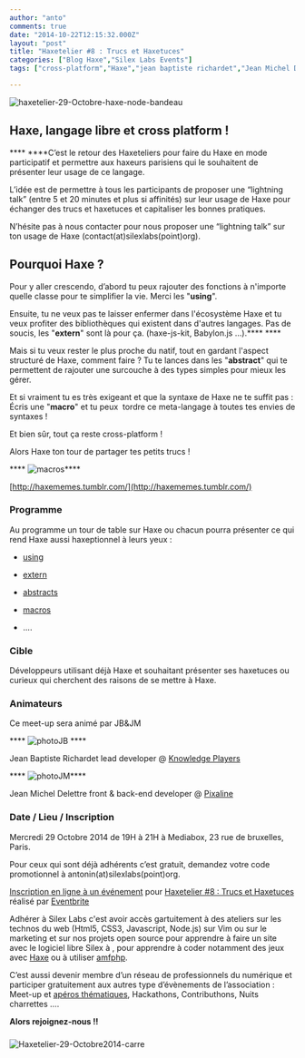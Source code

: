 ```yaml
---
author: "anto"
comments: true
date: "2014-10-22T12:15:32.000Z"
layout: "post"
title: "Haxetelier #8 : Trucs et Haxetuces"
categories: ["Blog Haxe","Silex Labs Events"]
tags: ["cross-platform","Haxe","jean baptiste richardet","Jean Michel Delettre","langage libre"]

---
```

![haxetelier-29-Octobre-haxe-node-bandeau](https://www.silexlabs.org/wp-content/uploads/2014/10/haxetelier-29-Octobre-haxe-node-bandeau.png)




## **Haxe, langage libre et cross platform !**


**** ****C’est le retour des Haxeteliers pour faire du Haxe en mode participatif et permettre aux haxeurs parisiens qui le souhaitent de présenter leur usage de ce langage.

L’idée est de permettre à tous les participants de proposer une “lightning talk” (entre 5 et 20 minutes et plus si affinités) sur leur usage de Haxe pour échanger des trucs et haxetuces et capitaliser les bonnes pratiques.

N’hésite pas à nous contacter pour nous proposer une “lightning talk” sur ton usage de Haxe (contact(at)silexlabs(point)org).


## **Pourquoi Haxe ?**


Pour y aller crescendo, d’abord tu peux rajouter des fonctions à n'importe quelle classe pour te simplifier la vie. Merci les "**using**".

Ensuite, tu ne veux pas te laisser enfermer dans l'écosystème Haxe et tu veux profiter des bibliothèques qui existent dans d'autres langages. Pas de soucis, les "**extern**" sont là pour ça. (haxe-js-kit, Babylon.js ...).**** ****

Mais si tu veux rester le plus proche du natif, tout en gardant l'aspect structuré de Haxe, comment faire ? Tu te lances dans les "**abstract**" qui te permettent de rajouter une surcouche à des types simples pour mieux les gérer.

Et si vraiment tu es très exigeant et que la syntaxe de Haxe ne te suffit pas : Écris une "**macro**" et tu peux  tordre ce meta-langage à toutes tes envies de syntaxes !

Et bien sûr, tout ça reste cross-platform !

Alors Haxe ton tour de partager tes petits trucs !

**** ![macros](https://www.silexlabs.org/wp-content/uploads/2014/10/macros.jpg)****


[http://haxememes.tumblr.com/](http://haxememes.tumblr.com/)





### **Programme**


Au programme un tour de table sur Haxe ou chacun pourra présenter ce qui rend Haxe aussi haxeptionnel à leurs yeux :




  * [using](http://haxe.org/manual/lf-static-extension.html)


  * [extern](http://haxe.org/manual/lf-externs.html)


  * [abstracts](http://haxe.org/manual/types-abstract.html)


  * [macros](http://haxe.org/manual/macro.html)


  * ….




### **Cible**


Développeurs utilisant déjà Haxe et souhaitant présenter ses haxetuces ou curieux qui cherchent des raisons de se mettre à Haxe.


### **Animateurs**


Ce meet-up sera animé par JB&JM

**** ![photoJB](https://www.silexlabs.org/wp-content/uploads/2014/10/photoJB.png) ****

Jean Baptiste Richardet lead developer @ [Knowledge Players](http://www.knowledge-players.com/)



**** ![photoJM](https://www.silexlabs.org/wp-content/uploads/2014/10/photoJM.png)****

Jean Michel Delettre front & back-end developer @ [Pixaline](http://www.pixaline.net/)


### **Date / Lieu / Inscription**


Mercredi 29 Octobre 2014 de 19H à 21H à Mediabox, 23 rue de bruxelles, Paris.

Pour ceux qui sont déjà adhérents c’est gratuit, demandez votre code promotionnel à antonin(at)silexlabs(point)org.





[Inscription en ligne à un événement](http://www.eventbrite.fr/r/etckt) pour [Haxetelier #8 : Trucs et Haxetuces](https://www.eventbrite.fr/e/billets-haxetelier-8-trucs-et-haxetuces-13457422513?ref=etckt) réalisé par [Eventbrite](http://www.eventbrite.fr?ref=etckt)





Adhérer à Silex Labs c'est avoir accès gartuitement à des ateliers sur les technos du web (Html5, CSS3, Javascript, Node.js) sur Vim ou sur le marketing et sur nos projets open source pour apprendre à faire un site avec le logiciel libre Silex à , pour apprendre à coder notamment des jeux avec [Haxe](https://www.silexlabs.org/180328/the-blog/haxetelier-6-serious-gaming-passez-a-haxe-pour-programmer-des-jeux/) ou à utiliser [amfphp](https://www.silexlabs.org/200755/the-blog/amfphp-2-2-profiler-released/).

C’est aussi devenir membre d’un réseau de professionnels du numérique et participer gratuitement aux autres type d’évènements de l’association : Meet-up et [apéros thématiques](https://www.silexlabs.org/179230/the-blog/blog-silex-labs/lhaxepero-revient-de-vacances-le-jeudi-22-aout-a-19h-au-bistrot-marguerite/), Hackathons, Contributhons, Nuits charrettes ….

**Alors rejoignez-nous !!**


###






![Haxetelier-29-Octobre2014-carre](https://www.silexlabs.org/wp-content/uploads/2014/10/Haxetelier-29-Octobre2014-carre.png)



